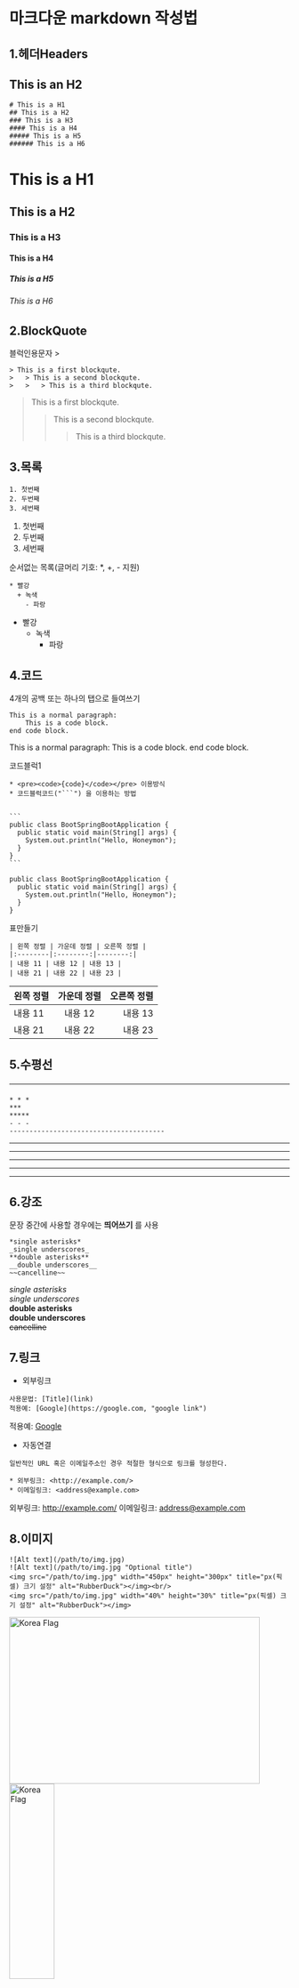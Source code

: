 # 마크다운 markdown 작성법

1.헤더Headers
-------------

This is an H2
-------------
```
# This is a H1
## This is a H2
### This is a H3
#### This is a H4
##### This is a H5
###### This is a H6
```
# This is a H1
## This is a H2
### This is a H3
#### This is a H4
##### This is a H5
###### This is a H6

2.BlockQuote
------------
블럭인용문자 >
```
> This is a first blockqute.
>	> This is a second blockqute.
>	>	> This is a third blockqute.
```
> This is a first blockqute.
>	> This is a second blockqute.
>	>	> This is a third blockqute.

3.목록
------
```
1. 첫번째
2. 두번째
3. 세번째
```
1. 첫번째
2. 두번째
3. 세번째

순서없는 목록(글머리 기호: *, +, - 지원)
```
* 빨강
  + 녹색
    - 파랑
```
* 빨강
  + 녹색
    - 파랑
    
4.코드
------
4개의 공백 또는 하나의 탭으로 들여쓰기
```
This is a normal paragraph:
    This is a code block.
end code block.
```
This is a normal paragraph:
    This is a code block.
end code block.

코드블럭1
```
* <pre><code>{code}</code></pre> 이용방식
* 코드블럭코드("```") 을 이용하는 방법
```
<pre><code>
```
public class BootSpringBootApplication {
  public static void main(String[] args) {
    System.out.println("Hello, Honeymon");
  }
}
```
</code></pre>

```
public class BootSpringBootApplication {
  public static void main(String[] args) {
    System.out.println("Hello, Honeymon");
  }
}
```

표만들기 
```
| 왼쪽 정렬 | 가운데 정렬 | 오른쪽 정렬 |
|:--------|:--------:|--------:|
| 내용 11 | 내용 12 | 내용 13 |
| 내용 21 | 내용 22 | 내용 23 |
```
| 왼쪽 정렬 | 가운데 정렬 | 오른쪽 정렬 |
|:--------|:--------:|--------:|
| 내용 11 | 내용 12 | 내용 13 |
| 내용 21 | 내용 22 | 내용 23 |

5.수평선 <hr/>
--------------

```
* * *
***
*****
- - -
---------------------------------------
```
* * *
***
*****
- - -
---------------------------------------

6.강조
------
문장 중간에 사용할 경우에는 **띄어쓰기** 를 사용
```
*single asterisks*
_single underscores_
**double asterisks**
__double underscores__
~~cancelline~~
```
*single asterisks*   
_single underscores_   
**double asterisks**   
__double underscores__   
~~cancelline~~   

7.링크
------

* 외부링크
```
사용문법: [Title](link)
적용예: [Google](https://google.com, "google link")
```
적용예: [Google](https://google.com, "google link")

* 자동연결
```
일반적인 URL 혹은 이메일주소인 경우 적절한 형식으로 링크를 형성한다.

* 외부링크: <http://example.com/>
* 이메일링크: <address@example.com>
```
외부링크: <http://example.com/>
이메일링크: <address@example.com>

8.이미지
--------
```      
![Alt text](/path/to/img.jpg)
![Alt text](/path/to/img.jpg "Optional title")
<img src="/path/to/img.jpg" width="450px" height="300px" title="px(픽셀) 크기 설정" alt="RubberDuck"></img><br/>
<img src="/path/to/img.jpg" width="40%" height="30%" title="px(픽셀) 크기 설정" alt="RubberDuck"></img>
```
<img src="https://kikiapps.netlify.app/image/tgg.png" width="450px" height="300px" title="px(픽셀) 크기 설정" alt="Korea Flag"></img><br/>
<img src="https://kikiapps.netlify.app/image/tgg.png" width="40%" height="30%" title="px(픽셀) 크기 설정" alt="Korea Flag"></img>

9.줄바꿈
--------
* 줄 바꿈을 하기 위해서는 문장 마지막에서 Space 2칸을 띄어쓰기해야 한다. 
```
문장 마지막에서  Space 2칸을 띄어쓰기해야 한다.  \\이렇게
```
문장 마지막에서  Space 2칸을 띄어쓰기해야 한다.  \\이렇게

```
문단을 구분하려면

Enter를 두번 입력하면 됩니다.
```
문단을 구분하려면 

Enter를 두번 입력하면 됩니다.


